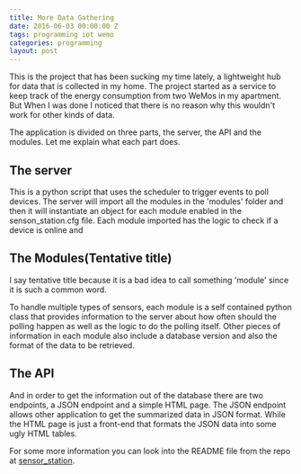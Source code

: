 ```yaml
---
title: More Data Gathering
date: 2016-06-03 00:00:00 Z
tags: programming iot wemo
categories: programming
layout: post
---
```


This is the project that has been sucking my time lately, a lightweight hub for data that is collected in my home. The project started as a service to keep track of the energy consumption from two WeMos in my apartment. But When I was done I noticed that there is no reason why this wouldn't work for other kinds of data.

The application is divided on three parts, the server, the API and the modules. Let me explain what each part does.


The server
---------

This is a python script that uses the scheduler to trigger events to poll devices. The server will import all the modules in the 'modules' folder and then it will instantiate an object for each module enabled in the senson_station.cfg file. Each module imported has the logic to check if a device is online and 

The Modules(Tentative title)
----------------------------

I say tentative title because it is a bad idea to call something 'module' since it is such a common word.

To handle multiple types of sensors, each module is a self contained python class that provides information to the server about how often should the polling happen as well as the logic to do the polling itself. Other pieces of information in each module also include a database version and also the format of the data to be retrieved. 

The API
-------

And in order to get the information out of the database there are two endpoints, a JSON endpoint and a simple HTML page. The JSON endpoint allows other application to get the summarized data in JSON format. While the HTML page is just a front-end that formats the JSON data into some ugly HTML tables.

For some more information you can look into the README file from the repo at [sensor_station](https://github.com/CRamsan/sensor_station). 

